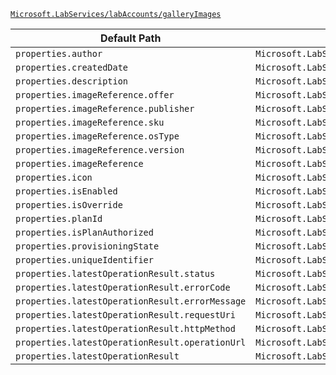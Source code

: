 [`Microsoft.LabServices/labAccounts/galleryImages`](https://docs.microsoft.com/en-us/azure/templates/microsoft.labservices/labaccounts/galleryimages)

| Default Path | Alias |
|---|---|
| `properties.author` | `Microsoft.LabServices/labAccounts/galleryImages/author` |
| `properties.createdDate` | `Microsoft.LabServices/labAccounts/galleryImages/createdDate` |
| `properties.description` | `Microsoft.LabServices/labAccounts/galleryImages/description` |
| `properties.imageReference.offer` | `Microsoft.LabServices/labAccounts/galleryImages/imageReference.offer` |
| `properties.imageReference.publisher` | `Microsoft.LabServices/labAccounts/galleryImages/imageReference.publisher` |
| `properties.imageReference.sku` | `Microsoft.LabServices/labAccounts/galleryImages/imageReference.sku` |
| `properties.imageReference.osType` | `Microsoft.LabServices/labAccounts/galleryImages/imageReference.osType` |
| `properties.imageReference.version` | `Microsoft.LabServices/labAccounts/galleryImages/imageReference.version` |
| `properties.imageReference` | `Microsoft.LabServices/labAccounts/galleryImages/imageReference` |
| `properties.icon` | `Microsoft.LabServices/labAccounts/galleryImages/icon` |
| `properties.isEnabled` | `Microsoft.LabServices/labAccounts/galleryImages/isEnabled` |
| `properties.isOverride` | `Microsoft.LabServices/labAccounts/galleryImages/isOverride` |
| `properties.planId` | `Microsoft.LabServices/labAccounts/galleryImages/planId` |
| `properties.isPlanAuthorized` | `Microsoft.LabServices/labAccounts/galleryImages/isPlanAuthorized` |
| `properties.provisioningState` | `Microsoft.LabServices/labAccounts/galleryImages/provisioningState` |
| `properties.uniqueIdentifier` | `Microsoft.LabServices/labAccounts/galleryImages/uniqueIdentifier` |
| `properties.latestOperationResult.status` | `Microsoft.LabServices/labAccounts/galleryImages/latestOperationResult.status` |
| `properties.latestOperationResult.errorCode` | `Microsoft.LabServices/labAccounts/galleryImages/latestOperationResult.errorCode` |
| `properties.latestOperationResult.errorMessage` | `Microsoft.LabServices/labAccounts/galleryImages/latestOperationResult.errorMessage` |
| `properties.latestOperationResult.requestUri` | `Microsoft.LabServices/labAccounts/galleryImages/latestOperationResult.requestUri` |
| `properties.latestOperationResult.httpMethod` | `Microsoft.LabServices/labAccounts/galleryImages/latestOperationResult.httpMethod` |
| `properties.latestOperationResult.operationUrl` | `Microsoft.LabServices/labAccounts/galleryImages/latestOperationResult.operationUrl` |
| `properties.latestOperationResult` | `Microsoft.LabServices/labAccounts/galleryImages/latestOperationResult` |

